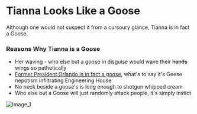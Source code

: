 # Tianna Looks Like a Goose
Although one would not suspect it from a cursoury glance, Tianna is in fact a Goose. 

### Reasons Why Tianna is a Goose
* Her waving - who else but a goose in disguise would wave their ~~hands~~ wings so pathetically 
* [Former President Orlando is in fact a goose](https://orlandolookslikeagoose.com/), what's to say it's Geese nepotism infiltrating Engineering House
* No neck beside a goose's is long enough to shotgun whipped cream
* Who else but a Goose will just randomly attack people, it's simply instict 

![Image_1](/images_1.jpg)
